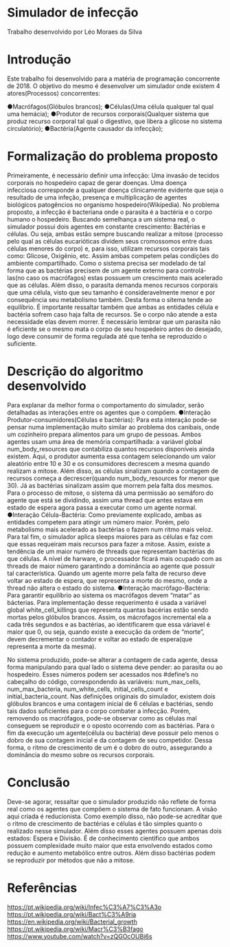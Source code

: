 # Simulador de infecção
Trabalho desenvolvido por Léo Moraes da Silva

# Introdução
Este trabalho foi desenvolvido para a matéria de programação concorrente de 2018.
O objetivo do mesmo é desenvolver um simulador onde existem 4 atores(Processos) concorrentes: 

●Macrófagos(Glóbulos brancos); 
●Células(Uma célula qualquer tal qual uma hemácia);
●Produtor de recursos corporais(Qualquer sistema que produz recurso corporal tal qual o digestivo, que libera a glicose no sistema circulatório);
●Bactéria(Agente causador da infecção);
# Formalização do problema proposto
Primeiramente, é necessário definir uma infecção: Uma invasão de tecidos corporais no hospedeiro capaz de gerar doenças. Uma doença infecciosa corresponde a qualquer doença clinicamente evidente que seja o resultado de uma infeção, presença e multiplicação de agentes biológicos patogêncios no organismo hospedeiro(Wikipedia).
No problema proposto, a infecção é bacteriana onde o parasita é a bactéria e o corpo humano o hospedeiro.
Buscando semelhança a um sistema real, o simulador possui dois agentes em constante crescimento: Bactérias e células. Ou seja, ambas estão sempre buscando realizar a mitose (processo pelo qual as células eucarióticas dividem seus cromossomos entre duas células menores do corpo) e, para isso, utilizam recursos corporais tais como: Glicose, Oxigênio, etc. Assim ambas competem pelas condições do ambiente compartilhado.
Como o sistema precisa ser modelado de tal forma que as bactérias precisem de um agente externo para controlá-las(no caso os macrófagos) estas possuem um crescimento mais acelerado que as células. Além disso, o parasita demanda menos recursos corporais que uma célula, visto que seu tamanho é consideravelmente menor e por consequência seu metabolismo também. Desta forma o sitema tende ao equilíbrio.
É importante ressaltar também que ambas as entidades célula e bactéria sofrem caso haja falta de recursos. Se o corpo não atende a esta necessidade elas devem morrer. É necessário lembrar que um parasita não é eficiente se o mesmo mata o corpo de seu hospedeiro antes do desejado, logo deve consumir de forma regulada até que tenha se reproduzido o suficiente.
# Descrição do algoritmo desenvolvido
Para explanar da melhor forma o comportamento do simulador, serão detalhadas as interações entre os agentes que o compõem.
●Interação Produtor-consumidores(Células e bactérias): Para esta interação pode-se pensar numa implementação muito similar ao problema dos canibais, onde um cozinheiro prepara alimentos para um grupo de pessoas. Ambos agentes usam uma área de memória compartilhada: a variável global num_body_resources que contabiliza quantos recursos disponíveis ainda existem. Aqui, o produtor aumenta essa contagem selecionando um valor aleatório entre 10 e 30 e os consumidores decrescem a mesma quando realizam a mitose. Além disso, as células sinalizam quando a contagem de recursos começa a decrescer(quando num_body_resources for menor que 30). Já as bactérias sinalizam assim que morrem pela falta dos mesmos. Para o processo de mitose, o sistema dá uma permissão ao semáforo do agente que está se dividindo, assim uma thread que antes estava em estado de espera agora passa a executar como um agente normal.
●Interação Célula-Bactéria: Como previamente explicado, ambas as entidades competem para atingir um número maior. Porém, pelo metabolismo mais acelerado as bactérias o fazem num ritmo mais veloz. Para tal fim, o simulador aplica sleeps maiores para as células e faz com que essas requeiram mais recursos para fazer a mitose. Assim, existe a tendência de um maior numéro de threads que representam bactérias do que células. A nível de harware, o processador ficará mais ocupado com as threads de maior número garantindo a dominância ao agente que possuir tal característica. Quando um agente morre pela falta de recurso deve voltar ao estado de espera, que representa a morte do mesmo, onde a thread não altera o estado do sistema.
●Interação macrófago-Bactéria: Para garantir equilíbrio ao sistema os macrófagos devem “matar” as bácterias. Para implementação desse requerimento é usada a variável global white_cell_killings que representa quantas bacérias estão sendo mortas pelos glóbulos brancos. Assim, os mácrofagos incremental ela a cada três segundos e as bactérias, ao identificarem que essa váriavel é maior que 0, ou seja, quando existe a execução da ordem de “morte”, devem decrementar o contador e voltar ao estado de espera(que representa a morte da mesma).

No sistema produzido, pode-se alterar a contagem de cada agente, dessa forma manipulando para qual lado o sistema deve pender: ao parasita ou ao hospedeiro. Esses números podem ser acessados nos #define’s no cabeçalho do código, correspondendo às variáveis: num_max_cells, num_max_bacteria, num_white_cells, initial_cells_count e initial_bacteria_count.
Nas definições originais do simulador,  existem dois glóbulos brancos e uma contagem inicial de 6 células e bactérias, sendo tais dados suficientes para o corpo combater a infecção. Porém, removendo os macrófagos, pode-se observar como as células mal conseguem se reproduzir e o oposto ocorrendo com as bactérias.
Para o fim da execução um agente(célula ou bactéria) deve possuir pelo menos o dobro de sua contagem inicial e da contagem de seu competidor. Dessa forma, o ritmo de crescimento de um é o dobro do outro, assegurando a dominância do mesmo sobre os recursos corporais.

# Conclusão
Deve-se agorar, ressaltar que o simulador produzido não reflete de forma real como os agentes que compõem o sistema de fato funcionam. A visão aqui criada é reducionista. Como exemplo disso, não pode-se acreditar que o ritmo de crescimento de bactérias e células é tão simples quanto o realizado nesse simulador. Além disso esses agentes possuem apenas dois estados: Espera e Divisão. É de conhecimento científico que ambos possuem complexidade muito maior que esta envolvendo estados como redução e aumento metabólico entre outros. Além disso bactérias podem se reproduzir por métodos que não a mitose.

# Referências
https://pt.wikipedia.org/wiki/Infec%C3%A7%C3%A3o
https://pt.wikipedia.org/wiki/Bact%C3%A9ria
https://en.wikipedia.org/wiki/Bacterial_growth
https://pt.wikipedia.org/wiki/Macr%C3%B3fago
https://www.youtube.com/watch?v=zQGOcOUBi6s
